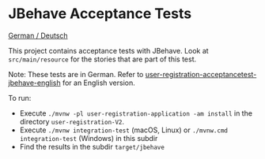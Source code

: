 JBehave Acceptance Tests
================

[German / Deutsch](LIESMICH.md)

This project contains acceptance tests with JBehave. Look at
`src/main/resource` for the stories that are part of this test.

Note: These tests are in German. Refer to
[user-registration-acceptancetest-jbehave-english](../user-registration-acceptancetest-jbehave-english) for an English
version.

To run:

- Execute `./mvnw -pl user-registration-application -am install` in
  the directory `user-registration-V2`.
- Execute `./mvnw integration-test` (macOS, Linux) or `./mvnw.cmd integration-test` (Windows) in this subdir
- Find the results in the subdir `target/jbehave`
